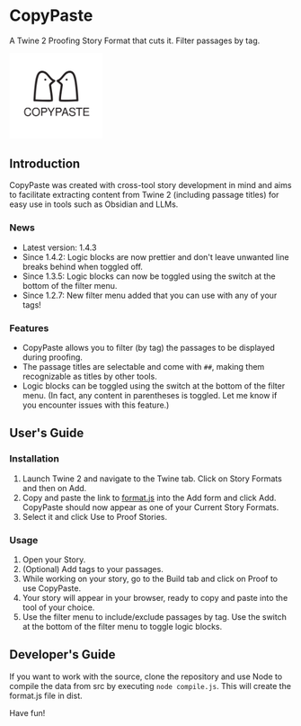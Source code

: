 # CopyPaste
A Twine 2 Proofing Story Format that cuts it. Filter passages by tag.

<img src="dist/icon.svg" width="33%" height="33%">

## Introduction
CopyPaste was created with cross-tool story development in mind and aims to facilitate extracting content from Twine 2 (including passage titles) for easy use in tools such as Obsidian and LLMs.

### News
- Latest version: 1.4.3
- Since 1.4.2: Logic blocks are now prettier and don't leave unwanted line breaks behind when toggled off.
- Since 1.3.5: Logic blocks can now be toggled using the switch at the bottom of the filter menu.
- Since 1.2.7: New filter menu added that you can use with any of your tags!

### Features
- CopyPaste allows you to filter (by tag) the passages to be displayed during proofing.
- The passage titles are selectable and come with ```##```, making them recognizable as titles by other tools.
- Logic blocks can be toggled using the switch at the bottom of the filter menu. (In fact, any content in parentheses is toggled. Let me know if you encounter issues with this feature.)

## User's Guide

### Installation
1. Launch Twine 2 and navigate to the Twine tab. Click on Story Formats and then on Add.
2. Copy and paste the link to [format.js](https://cocoknight.com/CopyPaste/dist/format.js) into the Add form and click Add. CopyPaste should now appear as one of your Current Story Formats.
3. Select it and click Use to Proof Stories.

### Usage
1. Open your Story.
2. (Optional) Add tags to your passages.
3. While working on your story, go to the Build tab and click on Proof to use CopyPaste.
4. Your story will appear in your browser, ready to copy and paste into the tool of your choice.
5. Use the filter menu to include/exclude passages by tag. Use the switch at the bottom of the filter menu to toggle logic blocks.

## Developer's Guide
If you want to work with the source, clone the repository and use Node to compile the data from src by executing ```node compile.js```. This will create the format.js file in dist.

Have fun!
